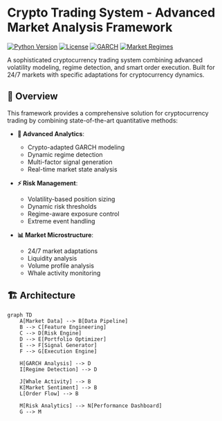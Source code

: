 # Crypto Trading System - Advanced Market Analysis Framework
[![Python Version](https://img.shields.io/badge/python-3.8%2B-blue.svg)](https://www.python.org/downloads/)
[![License](https://img.shields.io/badge/license-Commercial-red.svg)](LICENSE)
[![GARCH](https://img.shields.io/badge/GARCH-Enabled-green.svg)](src/analysis/garch.py)
[![Market Regimes](https://img.shields.io/badge/Market%20Regimes-Dynamic-orange.svg)](src/analysis/regime.py)

A sophisticated cryptocurrency trading system combining advanced volatility modeling, regime detection, and smart order execution. Built for 24/7 markets with specific adaptations for cryptocurrency dynamics.

## 🚀 Overview

This framework provides a comprehensive solution for cryptocurrency trading by combining state-of-the-art quantitative methods:

- **🤖 Advanced Analytics**: 
  - Crypto-adapted GARCH modeling
  - Dynamic regime detection
  - Multi-factor signal generation
  - Real-time market state analysis

- **⚡ Risk Management**: 
  - Volatility-based position sizing
  - Dynamic risk thresholds
  - Regime-aware exposure control
  - Extreme event handling

- **📊 Market Microstructure**:
  - 24/7 market adaptations
  - Liquidity analysis
  - Volume profile analysis
  - Whale activity monitoring

## 🏗️ Architecture

```mermaid
graph TD
    A[Market Data] --> B[Data Pipeline]
    B --> C[Feature Engineering]
    C --> D[Risk Engine]
    D --> E[Portfolio Optimizer]
    E --> F[Signal Generator]
    F --> G[Execution Engine]
    
    H[GARCH Analysis] --> D
    I[Regime Detection] --> D
    
    J[Whale Activity] --> B
    K[Market Sentiment] --> B
    L[Order Flow] --> B
    
    M[Risk Analytics] --> N[Performance Dashboard]
    G --> M
```
